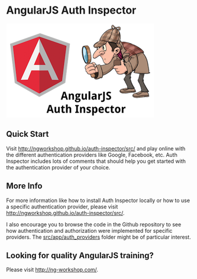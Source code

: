 # AngularJS Auth Inspector

![AngularJS Auth Inspector](/src/assets/auth-inspector-logo.png?raw=true)

## Quick Start

Visit http://ngworkshop.github.io/auth-inspector/src/ and play online with the different authentication providers like Google, Facebook, etc. Auth Inspector includes lots of comments that should help you get started with the authentication provider of your choice.

## More Info

For more information like how to install Auth Inspector locally or how to use a specific authentication provider, please visit http://ngworkshop.github.io/auth-inspector/src/.

I also encourage you to browse the code in the Github repository to see how authentication and authorization were implemented for specific providers. The [src/app/auth_providers](https://github.com/ngworkshop/auth-inspector/tree/gh-pages/src/app/auth_providers) folder might be of particular interest.

## Looking for quality AngularJS training?

Please visit http://ng-workshop.com/.
